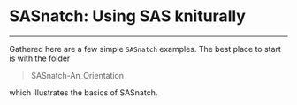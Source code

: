 SASnatch: Using SAS kniturally
=============================
-----------------------------

Gathered here are a few simple `SASnatch` examples. 
The best place to start is with the folder 

>SASnatch-An_Orientation

which illustrates the basics of SASnatch. 
